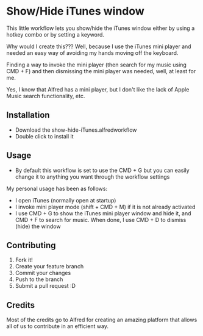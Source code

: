 # Show/Hide iTunes window

This little workflow lets you show/hide the iTunes window either by using a hotkey combo or by setting a keyword.

Why would I create this??? Well, because I use the iTunes mini player and needed an easy way of avoiding my hands moving off the keyboard.

Finding a way to invoke the mini player (then search for my music using CMD + F) and then dismissing the mini player was needed, well, at least for me.

Yes, I know that Alfred has a mini player, but I don't like the lack of Apple Music search functionality, etc.

## Installation

* Download the show-hide-iTunes.alfredworkflow
* Double click to install it

## Usage

* By default this workflow is set to use the CMD + G but you can easily change it to anything you want through the workflow settings

My personal usage has been as follows:
* I open iTunes (normally open at startup)
* I invoke mini player mode (shift + CMD + M) if it is not already activated
* I use CMD + G to show the iTunes mini player window and hide it, and CMD + F to search for music. When done, I use CMD + D to dismiss (hide) the window

## Contributing
1. Fork it!
2. Create your feature branch
3. Commit your changes
4. Push to the branch
5. Submit a pull request :D

## Credits

Most of the credits go to Alfred for creating an amazing platform that allows all of us to contribute in an efficient way.
